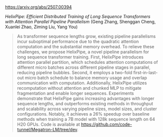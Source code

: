 https://arxiv.org/abs/2507.00394

*HelixPipe: Efficient Distributed Training of Long Sequence Transformers with Attention Parallel Pipeline Parallelism* (Geng Zhang, Shenggan Cheng, Xuanlei Zhao, Ziming Liu, Yang You)

> As transformer sequence lengths grow, existing pipeline parallelisms incur suboptimal performance due to the quadratic attention computation and the substantial memory overhead. To relieve these challenges, we propose HelixPipe, a novel pipeline parallelism for long sequence transformer training. First, HelixPipe introduces attention parallel partition, which schedules attention computations of different micro batches across different pipeline stages in parallel, reducing pipeline bubbles. Second, it employs a two-fold first-in-last-out micro batch schedule to balance memory usage and overlap communication with computation. Additionally, HelixPipe utilizes recomputation without attention and chunked MLP to mitigate fragmentation and enable longer sequences. Experiments demonstrate that HelixPipe gains increasing advantages with longer sequence lengths, and outperforms existing methods in throughput and scalability across varying pipeline sizes, model sizes, and cluster configurations. Notably, it achieves a 26\% speedup over baseline methods when training a 7B model with 128k sequence length on 64 H20 GPUs. Code is available at https://github.com/code-tunnel/Megatron-LM/tree/dev.

